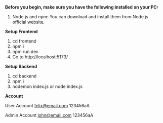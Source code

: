 **Before you begin, make sure you have the following installed on your PC:**

1. Node.js and npm: You can download and install them from Node.js official website.

**Setup Frontend**

1.  cd frontend
2.  npm i
3.  npm run dev
4.  Go to http://localhost:5173/

**Setup Backend**

1. cd backend
2. npm i
3. nodemon index.js or node index.js

**Account**

User Account
felix@email.com
123456aA

Admin Account
john@email.com
123456aA
